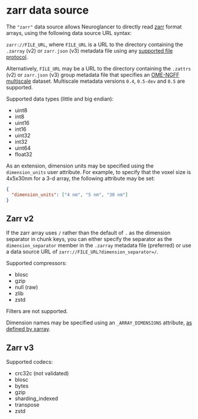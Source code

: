 zarr data source
================

The `"zarr"` data source allows Neuroglancer to directly read
[zarr](https://zarr-specs.readthedocs.io/) format arrays, using the following data source URL
syntax:

`zarr://FILE_URL`, where `FILE_URL` is a URL to the directory containing the `.zarray` (v2) or
`zarr.json` (v3) metadata file using any [supported file protocol](../file_protocols.md).

Alternatively, `FILE_URL` may be a URL to the directory containing the `.zattrs` (v2) or `zarr.json`
(v3) group metadata file that specifies an [OME-NGFF
multiscale](https://ngff.openmicroscopy.org/0.4/#multiscale-md) dataset.  Multiscale metadata
versions `0.4`, `0.5-dev` and `0.5` are supported.

Supported data types (little and big endian):

- uint8
- int8
- uint16
- int16
- uint32
- int32
- uint64
- float32

As an extension, dimension units may be specified using the `dimension_units` user attribute.  For
example, to specify that the voxel size is 4x5x30nm for a 3-d array, the following attribute may be
set:

```json
{
  "dimension_units": ["4 nm", "5 nm", "30 nm"]
}
```

## Zarr v2

If the zarr array uses `/` rather than the default of `.` as the dimension separator in chunk keys,
you can either specify the separator as the `dimension_separator` member in the `.zarray` metadata
file (preferred) or use a data source URL of `zarr://FILE_URL?dimension_separator=/`.

Supported compressors:

- blosc
- gzip
- null (raw)
- zlib
- zstd

Filters are not supported.

Dimension names may be specified using an `_ARRAY_DIMENSIONS` attribute,
[as defined by xarray](https://xarray.pydata.org/en/latest/internals/zarr-encoding-spec.html).

## Zarr v3

Supported codecs:

- crc32c (not validated)
- blosc
- bytes
- gzip
- sharding_indexed
- transpose
- zstd
